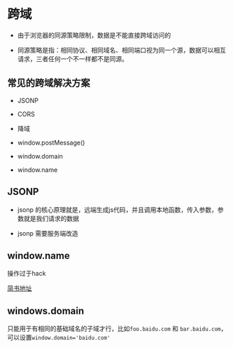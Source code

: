 # 跨域

- 由于浏览器的同源策略限制，数据是不能直接跨域访问的

- 同源策略是指：相同协议、相同域名、相同端口视为同一个源，数据可以相互请求，三者任何一个不一样都不是同源。

## 常见的跨域解决方案

- JSONP

- CORS

- 降域

- window.postMessage()

- window.domain

- window.name

## JSONP

- jsonp 的核心原理就是，远端生成js代码，并且调用本地函数，传入参数，参数就是我们请求的数据

- jsonp 需要服务端改造

## window.name

操作过于hack

[简书地址](https://www.jianshu.com/p/835bc9534281)

## windows.domain

只能用于有相同的基础域名的子域才行，比如`foo.baidu.com` 和 `bar.baidu.com`，可以设置`window.domain='baidu.com'`
